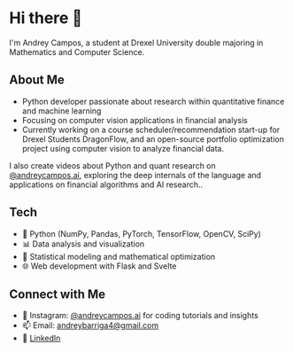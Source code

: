 # Hi there 👋

I'm Andrey Campos, a student at Drexel University double majoring in Mathematics and Computer Science.

## About Me
- Python developer passionate about research within quantitative finance and machine learning
-  Focusing on computer vision applications in financial analysis
-  Currently working on a course scheduler/recommendation start-up for Drexel Students DragonFlow, and an open-source portfolio optimization project using computer vision to analyze financial data.

I also create videos about Python and quant research on [@andreycampos.ai](https://instagram.com/andreycampos.ai), exploring the deep internals of the language and applications on financial algorithms and AI research..

  
## Tech
- 🐍 Python (NumPy, Pandas, PyTorch, TensorFlow, OpenCV, SciPy)
- 📊 Data analysis and visualization
- 🔢 Statistical modeling and mathematical optimization
- 🌐 Web development with Flask and Svelte

## Connect with Me
- 📱 Instagram: [@andreycampos.ai](https://instagram.com/andreycampos.ai) for coding tutorials and insights
- 📫 Email: andreybarriga4@gmail.com
- 💼 [LinkedIn](https://linkedin.com/in/andreyb-campos)
